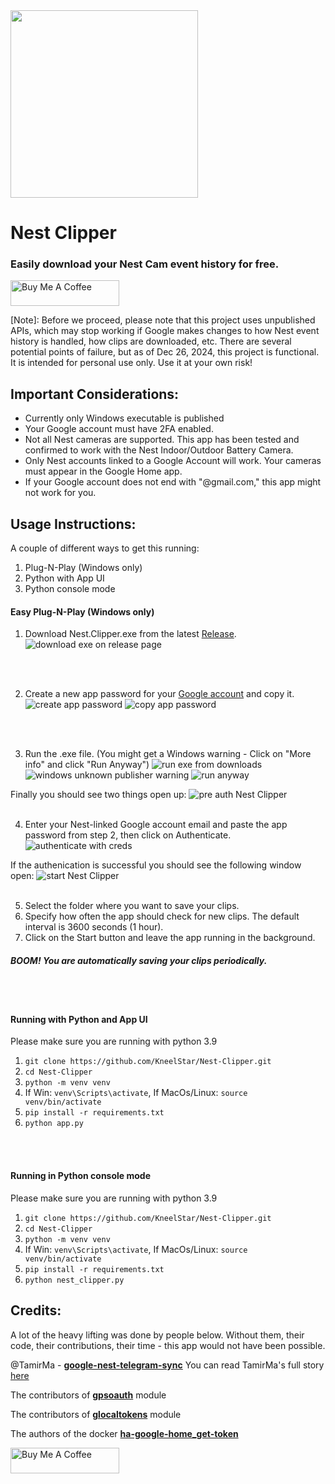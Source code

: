<img src="./resources/Nest Clipper Logo.png" width="300" height="300"/>

# Nest Clipper

### Easily download your Nest Cam event history for free.

<a href="https://buymeacoffee.com/kneelstar" target="_blank"><img src="https://cdn.buymeacoffee.com/buttons/default-orange.png" alt="Buy Me A Coffee" height="41" width="174"></a>

[Note]: Before we proceed, please note that this project uses unpublished APIs, which may stop working if Google makes changes to how Nest event history is handled, how clips are downloaded, etc. There are several potential points of failure, but as of Dec 26, 2024, this project is functional. It is intended for personal use only. Use it at your own risk!

## Important Considerations:
  * Currently only Windows executable is published
  * Your Google account must have 2FA enabled.
  * Not all Nest cameras are supported. This app has been tested and confirmed to work with the Nest Indoor/Outdoor Battery Camera.
  * Only Nest accounts linked to a Google Account will work. Your cameras must appear in the Google Home app.
  * If your Google account does not end with "@gmail.com," this app might not work for you.

## Usage Instructions:

A couple of different ways to get this running:
1. Plug-N-Play (Windows only)
2. Python with App UI
3. Python console mode


#### Easy Plug-N-Play (Windows only)

1. Download Nest.Clipper.exe from the latest [Release](https://github.com/kneelstar/Google-Nest-Clipper/releases).
![download exe on release page](readme_pics/image.png)
  <br />
  <br />
  
  2. Create a new app password for your [Google account](https://myaccount.google.com/apppasswords) and copy it.
![create app password](readme_pics/image-8.png)
![copy app password](readme_pics/image-1.png)   
  <br />
  <br />
  
  3. Run the .exe file. (You might get a Windows warning - Click on "More info" and click "Run Anyway")
  ![run exe from downloads](readme_pics/image-9.png)
  ![windows unknown publisher warning](readme_pics/image-5.png)
  ![run anyway](readme_pics/image-6.png)

  Finally you should see two things open up:
  ![pre auth Nest Clipper](readme_pics/image-4.png)
  <br />
  <br />
  
  4. Enter your Nest-linked Google account email and paste the app password from step 2, then click on Authenticate.
  ![authenticate with creds](readme_pics/image-2.png)
  
  If the authenication is successful you should see the following window open:
  ![start Nest Clipper](readme_pics/image-7.png)
  <br />
  <br />
  
  5. Select the folder where you want to save your clips.
  6. Specify how often the app should check for new clips. The default interval is 3600 seconds (1 hour).
  7. Click on the Start button and leave the app running in the background. 
  
  ##### BOOM! You are automatically saving your clips periodically.
  
  <br />
  <br />
  
  #### Running with Python and App UI
  Please make sure you are running with python 3.9
  1. ``git clone https://github.com/KneelStar/Nest-Clipper.git``
  2. ``cd Nest-Clipper``
  3. ``python -m venv venv``
  4. If Win: ``venv\Scripts\activate``, If MacOs/Linux: ``source venv/bin/activate``
  5. ``pip install -r requirements.txt``
  6. ``python app.py``
  
  <br />
  <br />
  
  #### Running in Python console mode
  Please make sure you are running with python 3.9
  1. ``git clone https://github.com/KneelStar/Nest-Clipper.git``
  2. ``cd Nest-Clipper``
  3. ``python -m venv venv``
  4. If Win: ``venv\Scripts\activate``, If MacOs/Linux: ``source venv/bin/activate``
  5. ``pip install -r requirements.txt``
  6. ``python nest_clipper.py``

## Credits:

A lot of the heavy lifting was done by people below. Without them, their code, their contributions, their time - this app would not have been possible. 

@TamirMa - [**google-nest-telegram-sync**](https://github.com/TamirMa/google-nest-telegram-sync) 
You can read TamirMa's full story [here](https://medium.com/@tamirmayer/google-nest-camera-internal-api-fdf9dc3ce167)

The contributors of [**gpsoauth**](https://github.com/simon-weber/gpsoauth) module

The contributors of [**glocaltokens**](https://github.com/leikoilja/glocaltokens) module

The authors of the docker [**ha-google-home_get-token**](https://hub.docker.com/r/breph/ha-google-home_get-token)

<a href="https://buymeacoffee.com/kneelstar" target="_blank"><img src="https://cdn.buymeacoffee.com/buttons/default-orange.png" alt="Buy Me A Coffee" height="41" width="174"></a>
